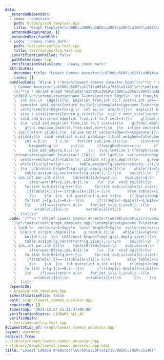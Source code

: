 ```yaml
---
data:
  _extendedDependsOn:
  - icon: ':question:'
    path: Graph/graph_template.hpp
    title: "Graph Template(\u30B0\u30E9\u30D5\u30C6\u30F3\u30D7\u30EC\u30FC\u30C8)"
  _extendedRequiredBy: []
  _extendedVerifiedWith:
  - icon: ':heavy_check_mark:'
    path: test/yosupo/lca.test.cpp
    title: test/yosupo/lca.test.cpp
  _isVerificationFailed: false
  _pathExtension: hpp
  _verificationStatusIcon: ':heavy_check_mark:'
  attributes:
    document_title: "Lowest Common Ancestor(\u6700\u5C0F\u5171\u901A\u7956\u5148)"
    links: []
  bundledCode: "#line 1 \"Graph/lowest_common_ancestor.hpp\"\n/**\n * @brief Lowest\
    \ Common Ancestor(\u6700\u5C0F\u5171\u901A\u7956\u5148)\n*/\n#line 1 \"Graph/graph_template.hpp\"\
    \n/**\n * @brief Graph Template(\u30B0\u30E9\u30D5\u30C6\u30F3\u30D7\u30EC\u30FC\
    \u30C8)\n*/\ntemplate<typename T=int>\nstruct Edge{\n  int from,to;\n  T cost;\n\
    \  int idx;\n  Edge(){}\n  Edge(int from,int to,T cost=1,int idx=-1):from(from),to(to),cost(cost),idx(idx){}\n\
    \  operator int()const{return to;}\n};\ntemplate<typename T=int>\nstruct Graph{\n\
    \  vector<vector<Edge<T>>>g;\n  int es;\n  Graph(){}\n  explicit Graph(int n):g(n),es(0){}\n\
    \  size_t size()const{return g.size();}\n  size_t edge_size()const{return es;}\n\
    \  void add_directed_edge(int from,int to,T cost=1){\n    g[from].emplace_back(from,to,cost,es++);\n\
    \  }\n  void add_edge(int from,int to,T cost=1){\n    g[from].emplace_back(from,to,cost,es);\n\
    \    g[to].emplace_back(to,from,cost,es++);\n  }\n  inline vector<Edge<T>>&operator[](int\
    \ idx){return g[idx];}\n  inline const vector<Edge<T>>&operator[](int idx)const{return\
    \ g[idx];}\n  void read(int m,int padding=-1,bool weighed=false,bool direct=false){\n\
    \    int a,b;\n    T c;\n    for(int i=0;i<m;i++){\n      cin>>a>>b;\n      a+=padding;\n\
    \      b+=padding;\n      c=1;\n      if(weighed)cin>>c;\n      if(direct)add_directed_edge(a,b,c);\n\
    \      else add_edge(a,b,c);\n    }\n  }\n};\n#line 5 \"Graph/lowest_common_ancestor.hpp\"\
    \ntemplate<typename T>\nstruct LCA{\n  int lg=0;\n  vector<int>dep;\n  const Graph<T>&g;\n\
    \  vector<vector<int>>table;\n  LCA(int n):g(n),dep(n){\n    g.read(n-1);\n  \
    \  while((1<<lg)<n)lg++;\n    table.assign(lg,vector<int>(n,-1));\n    build();\n\
    \  }\n  LCA(const Graph<T>&g):g(g),dep(g.size()){\n    while((1<<lg)<g.size())lg++;\n\
    \    table.assign(lg,vector<int>(g.size(),-1));\n    build();\n  }\n  void dfs(int\
    \ idx,int par,int d){\n    table[0][idx]=par;\n    dep[idx]=d;\n    for(auto &e:g[idx]){\n\
    \      if(e!=par)dfs(e,idx,d+1);\n    }\n  }\n  void build(){\n    dfs(0,-1,0);\n\
    \    for(int k=0;k+1<lg;k++){\n      for(int i=0;i<table[k].size();i++){\n   \
    \     if(table[k][i]==-1)table[k+1][i]=-1;\n        else table[k+1][i]=table[k][table[k][i]];\n\
    \      }\n    }\n  }\n  int query(int u,int v){\n    if(dep[u]>dep[v])swap(u,v);\n\
    \    for(int i=lg-1;i>=0;i--){\n      if(((dep[v]-dep[u])>>i)&1)v=table[i][v];\n\
    \    }\n    if(u==v)return u;\n    for(int i=lg-1;i>=0;i--){\n      if(table[i][u]!=table[i][v]){\n\
    \        u=table[i][u];\n        v=table[i][v];\n      }\n    }\n    return table[0][u];\n\
    \  }\n};\n"
  code: "/**\n * @brief Lowest Common Ancestor(\u6700\u5C0F\u5171\u901A\u7956\u5148\
    )\n*/\n#include\"graph_template.hpp\"\ntemplate<typename T>\nstruct LCA{\n  int\
    \ lg=0;\n  vector<int>dep;\n  const Graph<T>&g;\n  vector<vector<int>>table;\n\
    \  LCA(int n):g(n),dep(n){\n    g.read(n-1);\n    while((1<<lg)<n)lg++;\n    table.assign(lg,vector<int>(n,-1));\n\
    \    build();\n  }\n  LCA(const Graph<T>&g):g(g),dep(g.size()){\n    while((1<<lg)<g.size())lg++;\n\
    \    table.assign(lg,vector<int>(g.size(),-1));\n    build();\n  }\n  void dfs(int\
    \ idx,int par,int d){\n    table[0][idx]=par;\n    dep[idx]=d;\n    for(auto &e:g[idx]){\n\
    \      if(e!=par)dfs(e,idx,d+1);\n    }\n  }\n  void build(){\n    dfs(0,-1,0);\n\
    \    for(int k=0;k+1<lg;k++){\n      for(int i=0;i<table[k].size();i++){\n   \
    \     if(table[k][i]==-1)table[k+1][i]=-1;\n        else table[k+1][i]=table[k][table[k][i]];\n\
    \      }\n    }\n  }\n  int query(int u,int v){\n    if(dep[u]>dep[v])swap(u,v);\n\
    \    for(int i=lg-1;i>=0;i--){\n      if(((dep[v]-dep[u])>>i)&1)v=table[i][v];\n\
    \    }\n    if(u==v)return u;\n    for(int i=lg-1;i>=0;i--){\n      if(table[i][u]!=table[i][v]){\n\
    \        u=table[i][u];\n        v=table[i][v];\n      }\n    }\n    return table[0][u];\n\
    \  }\n};"
  dependsOn:
  - Graph/graph_template.hpp
  isVerificationFile: false
  path: Graph/lowest_common_ancestor.hpp
  requiredBy: []
  timestamp: '2021-12-27 15:21:37+00:00'
  verificationStatus: LIBRARY_ALL_AC
  verifiedWith:
  - test/yosupo/lca.test.cpp
documentation_of: Graph/lowest_common_ancestor.hpp
layout: document
redirect_from:
- /library/Graph/lowest_common_ancestor.hpp
- /library/Graph/lowest_common_ancestor.hpp.html
title: "Lowest Common Ancestor(\u6700\u5C0F\u5171\u901A\u7956\u5148)"
---
```

